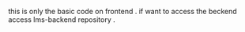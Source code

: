 this is only the basic code on frontend .
if want to access the beckend access lms-backend repository .
